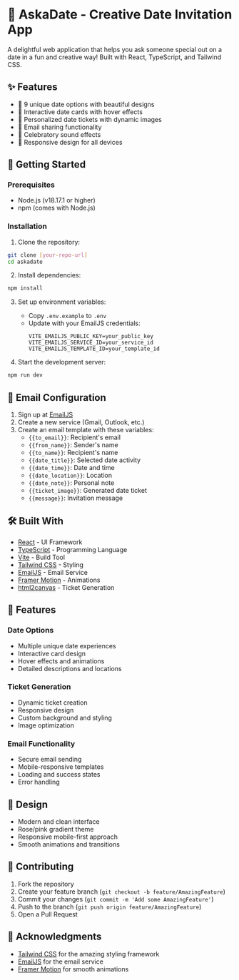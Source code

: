 # 💝 AskaDate - Creative Date Invitation App

A delightful web application that helps you ask someone special out on a date in a fun and creative way! Built with React, TypeScript, and Tailwind CSS.

## ✨ Features

- 🎯 9 unique date options with beautiful designs
- 🎨 Interactive date cards with hover effects
- 🎫 Personalized date tickets with dynamic images
- 📧 Email sharing functionality
- 🎵 Celebratory sound effects
- 📱 Responsive design for all devices

## 🚀 Getting Started

### Prerequisites

- Node.js (v18.17.1 or higher)
- npm (comes with Node.js)

### Installation

1. Clone the repository:
```bash
git clone [your-repo-url]
cd askadate
```

2. Install dependencies:
```bash
npm install
```

3. Set up environment variables:
   - Copy `.env.example` to `.env`
   - Update with your EmailJS credentials:
     ```
     VITE_EMAILJS_PUBLIC_KEY=your_public_key
     VITE_EMAILJS_SERVICE_ID=your_service_id
     VITE_EMAILJS_TEMPLATE_ID=your_template_id
     ```

4. Start the development server:
```bash
npm run dev
```

## 📧 Email Configuration

1. Sign up at [EmailJS](https://www.emailjs.com/)
2. Create a new service (Gmail, Outlook, etc.)
3. Create an email template with these variables:
   - `{{to_email}}`: Recipient's email
   - `{{from_name}}`: Sender's name
   - `{{to_name}}`: Recipient's name
   - `{{date_title}}`: Selected date activity
   - `{{date_time}}`: Date and time
   - `{{date_location}}`: Location
   - `{{date_note}}`: Personal note
   - `{{ticket_image}}`: Generated date ticket
   - `{{message}}`: Invitation message

## 🛠️ Built With

- [React](https://reactjs.org/) - UI Framework
- [TypeScript](https://www.typescriptlang.org/) - Programming Language
- [Vite](https://vitejs.dev/) - Build Tool
- [Tailwind CSS](https://tailwindcss.com/) - Styling
- [EmailJS](https://www.emailjs.com/) - Email Service
- [Framer Motion](https://www.framer.com/motion/) - Animations
- [html2canvas](https://html2canvas.hertzen.com/) - Ticket Generation

## 📱 Features

### Date Options
- Multiple unique date experiences
- Interactive card design
- Hover effects and animations
- Detailed descriptions and locations

### Ticket Generation
- Dynamic ticket creation
- Responsive design
- Custom background and styling
- Image optimization

### Email Functionality
- Secure email sending
- Mobile-responsive templates
- Loading and success states
- Error handling

## 🎨 Design

- Modern and clean interface
- Rose/pink gradient theme
- Responsive mobile-first approach
- Smooth animations and transitions

## 🤝 Contributing

1. Fork the repository
2. Create your feature branch (`git checkout -b feature/AmazingFeature`)
3. Commit your changes (`git commit -m 'Add some AmazingFeature'`)
4. Push to the branch (`git push origin feature/AmazingFeature`)
5. Open a Pull Request

## 🙏 Acknowledgments

- [Tailwind CSS](https://tailwindcss.com/) for the amazing styling framework
- [EmailJS](https://www.emailjs.com/) for the email service
- [Framer Motion](https://www.framer.com/motion/) for smooth animations
